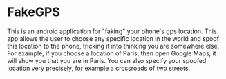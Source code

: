 # FakeGPS

This is an android application for "faking" your phone's gps location. This app allows the user to choose any specific location in the world and spoof this location to the phone, tricking it into thinking you are somewhere else. For example, if you choose a location of Paris, then open Google Maps, it will show you that you are in Paris. You can also specify your spoofed location very precisely, for example a crossroads of two streets.
